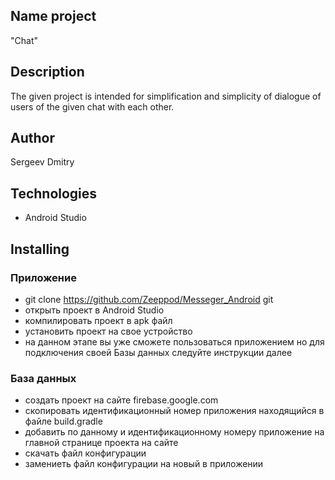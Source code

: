## Name project
"Chat"

## Description
The given project is intended for simplification and simplicity of dialogue of users of the given chat with each other.

## Author
Sergeev Dmitry

## Technologies
- Android Studio

## Installing
### Приложение
- git clone https://github.com/Zeeppod/Messeger_Android git
- открыть проект в Android Studio
- компилировать проект в apk файл
- установить проект на свое устройство
- на данном этапе вы уже сможете пользоваться приложением но для подключения своей Базы данных следуйте инструкции далее
### База данных
- создать проект на сайте firebase.google.com
- скопировать  идентификационный номер приложения находящийся в файле build.gradle
- добавить по данному и идентификационному номеру приложение на главной странице проекта на сайте
- скачать файл конфигурации
- замениеть файл конфигурации на новый в приложении
